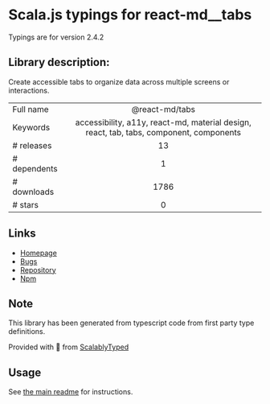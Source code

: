 
# Scala.js typings for react-md__tabs

Typings are for version 2.4.2

## Library description:
Create accessible tabs to organize data across multiple screens or interactions.

|                    |                 |
| ------------------ | :-------------: |
| Full name          | @react-md/tabs |
| Keywords           | accessibility, a11y, react-md, material design, react, tab, tabs, component, components |
| # releases         | 13 |
| # dependents       | 1 |
| # downloads        | 1786 |
| # stars            | 0 |

## Links
- [Homepage](https://react-md.dev/packages/tabs/demos)
- [Bugs](https://github.com/mlaursen/react-md/issues)
- [Repository](https://github.com/mlaursen/react-md)
- [Npm](https://www.npmjs.com/package/%40react-md%2Ftabs)
    


## Note
This library has been generated from typescript code from first party type definitions.

Provided with :purple_heart: from [ScalablyTyped](https://github.com/oyvindberg/ScalablyTyped)

## Usage
See [the main readme](../../readme.md) for instructions.



